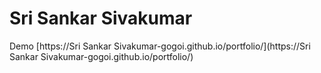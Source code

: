 # Sri Sankar Sivakumar

Demo [https://Sri Sankar Sivakumar-gogoi.github.io/portfolio/](https://Sri Sankar Sivakumar-gogoi.github.io/portfolio/)


